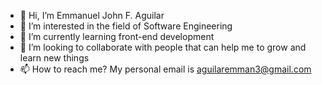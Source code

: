 - 👋 Hi, I’m Emmanuel John F. Aguilar
- 👀 I’m interested in the field of Software Engineering
- 🌱 I’m currently learning front-end development
- 💞️ I’m looking to collaborate with people that can help me to grow and learn new things
- 📫 How to reach me? My personal email is aguilaremman3@gmail.com

<!---
aguilaremmanuel/aguilaremmanuel is a ✨ special ✨ repository because its `README.md` (this file) appears on your GitHub profile.
You can click the Preview link to take a look at your changes.
--->
